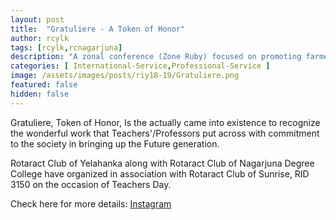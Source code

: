 ```yaml
---
layout: post
title:  "Gratuliere - A Token of Honor"
author: rcylk
tags: [rcylk,rcnagarjuna]
description: "A zonal conference (Zone Ruby) focused on promoting farmers day and organic farming. More than 60 rotaractors from different parts of RID 3190 had participated."
categories: [ International-Service,Professional-Service ]
image: /assets/images/posts/riy18-19/Gratuliere.png
featured: false
hidden: false
---
```


Gratuliere, Token of Honor, Is the actually came into existence to recognize the wonderful work that Teachers'/Professors put across with commitment to the society in bringing up the Future generation.

Rotaract Club of Yelahanka along with Rotaract Club of Nagarjuna Degree College have organized in association with Rotaract Club of Sunrise, RID 3150 on the occasion of Teachers Day.

Check here for more details: <a rel="noopener noreferrer" target="_blank" href="https://www.instagram.com/p/BnqYkceFbUy/?igshid=d7tdo44mhzqe">Instagram</a>

